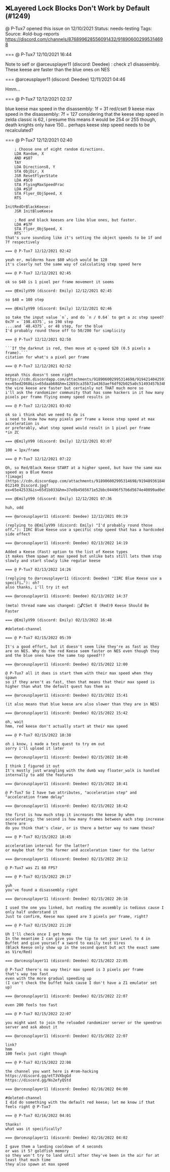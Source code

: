 ## ❌Layered Lock Blocks Don't Work by Default (#1249)
@ P-Tux7 opened this issue on 12/10/2021
Status: needs-testing
Tags: 
Source: #old-bug-reports https://discord.com/channels/876899628556091432/918906002995314698


=== @ P-Tux7 12/10/2021 16:44

Note to self or @arceusplayer11 (discord: Deedee) : check z1 disassembly. These keese are faster than the blue ones on NES

=== @arceusplayer11 (discord: Deedee) 12/11/2021 04:46

Hmm...

=== @ P-Tux7 12/12/2021 02:37

blue keese max speed in the disassembly: 1f = 31
red/cset 9 keese max speed in the disassembly: 7f = 127
considering that the keese step speed in zelda classic is 62, i presume this means it would be 254 or 255
though, death knights only have 150... perhaps keese step speed needs to be recalculated?

=== @ P-Tux7 12/12/2021 02:40

```InitBlueKeese:
    ; Choose one of eight random directions.
    LDA Random, X
    AND #$07
    TAY
    LDA Directions8, Y
    STA ObjDir, X
    JSR ResetFlyerState
    LDA #$C0
    STA FlyingMaxSpeedFrac
    LDA #$1F
    STA Flyer_ObjSpeed, X
    RTS

InitRedOrBlackKeese:
    JSR InitBlueKeese

    ; Red and black keeses are like blue ones, but faster.
    LDA #$7F
    STA Flyer_ObjSpeed, X
    RTS```
that's sure sounding like it's setting the object speeds to be 1f and 7f respectively

=== @ P-Tux7 12/12/2021 02:42

yeah er, moldorms have $80 which would be 128
it's clearly not the same way of calculating step speed here

=== @ P-Tux7 12/12/2021 02:45

ok so $40 is 1 pixel per frame movement it seems

=== @EmilyV99 (discord: Emily) 12/12/2021 02:45

so $40 = 100 step

=== @EmilyV99 (discord: Emily) 12/12/2021 02:46

so take the input value `n`, and do `n / 0.64` to get a zc step speed?
0x7F = `198.4375`, so 198 step
....and `48.4375`, or 48 step, for the blue
I'd probably round those off to 50/200 for simplicity

=== @ P-Tux7 12/12/2021 02:50

```If the darknut is red, then move at q-speed $20 (0.5 pixels a frame).```
citation for what's a pixel per frame

=== @ P-Tux7 12/12/2021 02:52

eeyeah this doesn't seem right
https://cdn.discordapp.com/attachments/918906002995314698/919421404259160144/keesespeed.qst?ex=65ed2068&is=65daab68&hm=12693ca35b72a4363aef6df92b025a0c51493457b34b58648477d204c782ee0e&
the vire keese are faster but certainly not THAT much more so
i'll ask the randomizer community that has some hackers in it how many pixels per frame flying enemy speed results in

=== @ P-Tux7 12/12/2021 03:02

ok so i think what we need to do is
i need to know how many pixels per frame a keese step speed at max acceleration is
or preferably, what step speed would result in 1 pixel per frame
*in ZC

=== @EmilyV99 (discord: Emily) 12/12/2021 03:07

100 = 1px/frame

=== @ P-Tux7 12/12/2021 07:22

Oh, so Red/Black Keese START at a higher speed, but have the same max speed as a Blue Keese
![image](https://cdn.discordapp.com/attachments/918906002995314698/919489361848979456/Screenshot_20211212-012149_Discord.jpg?ex=65e42533&is=65d1b033&hm=37e8b4565671e52bbc04496f57b6d5674e40099ad0e9c19e591d42ddaed20d21&)

=== @EmilyV99 (discord: Emily) 12/12/2021 07:36

huh, odd

=== @arceusplayer11 (discord: Deedee) 12/12/2021 09:19

(replying to @EmilyV99 (discord: Emily) "I'd probably round those off…"): IIRC Blue Keese use a specific step speed that has a hardcoded side effect

=== @arceusplayer11 (discord: Deedee) 02/13/2022 14:19

Added a Keese (Fast) option to the list of Keese types
it makes them spawn at max speed but unlike bats still lets them stop slowly and start slowly like regular keese

=== @ P-Tux7 02/13/2022 14:26

(replying to @arceusplayer11 (discord: Deedee) "IIRC Blue Keese use a specifi…"): oh?
also thanks, i'll try it out

=== @arceusplayer11 (discord: Deedee) 02/13/2022 14:37

(meta) thread name was changed: 💊🔓CSet 8 (Red)9 Keese Should Be Faster

=== @EmilyV99 (discord: Emily) 02/13/2022 16:48

#deleted-channel

=== @ P-Tux7 02/15/2022 05:39

It's a good effort, but it doesn't seem like they're as fast as they are on NES. Why do the red Keese seem faster on NES even though they and the blue ones have the same top speed?!?

=== @arceusplayer11 (discord: Deedee) 02/15/2022 12:00

@ P-Tux7 all it does is start them with their max speed when they spawn
so if they aren't as fast, then that means that their max speed is higher than what the default quest has them as

=== @arceusplayer11 (discord: Deedee) 02/15/2022 15:41

(it also means that blue keese are also slower than they are in NES)

=== @arceusplayer11 (discord: Deedee) 02/15/2022 15:42

oh, wait
hmm, red keese don't actually start at their max speed

=== @ P-Tux7 02/15/2022 18:38

oh i know, i made a test quest to try em out
sorry i'll upload it later

=== @arceusplayer11 (discord: Deedee) 02/15/2022 18:40

I think I figured it out
It's mostly just wrangling with the dumb way floater_walk is handled internally to add the features

=== @arceusplayer11 (discord: Deedee) 02/15/2022 18:41

@ P-Tux7 So I have two attributes, "acceleration step" and "acceleration frame delay"

=== @arceusplayer11 (discord: Deedee) 02/15/2022 18:42

the first is how much step it increases the keese by when accelerating; the second is how many frames between each step increase there are
do you think that's clear, or is there a better way to name these?

=== @ P-Tux7 02/15/2022 18:45

acceleration interval for the latter?
or maybe that for the former and acceleration timer for the latter

=== @arceusplayer11 (discord: Deedee) 02/15/2022 20:12

@ P-Tux7 was Z1 60 FPS?

=== @ P-Tux7 02/15/2022 20:17

yuh
you've found a disassembly right

=== @arceusplayer11 (discord: Deedee) 02/15/2022 20:18

I used the one you linked, but reading the assembly is tedious cause I only half understand it
Just to confirm, Keese max speed are 3 pixels per frame, right?

=== @ P-Tux7 02/15/2022 21:20

Uh I'll check once I get home
In the meantime I can give you the tip to set your Level to 4 in Buffet and give yourself a sword to easily test Vires
(Black Keese only show up in the second quest but act the exact same as Vire/Red)

=== @arceusplayer11 (discord: Deedee) 02/15/2022 22:05

@ P-Tux7 there's no way their max speed is 3 pixels per frame
that's way too fast
even with the more gradual speeding up
(I can't check the buffet hack cause I don't have a Z1 emulator set up)

=== @arceusplayer11 (discord: Deedee) 02/15/2022 22:07

even 200 feels too fast

=== @ P-Tux7 02/15/2022 22:07

you might want to join the reloaded randomizer server or the speedrun server and ask about it

=== @arceusplayer11 (discord: Deedee) 02/15/2022 22:07

link?
hmm
100 feels just right though

=== @ P-Tux7 02/15/2022 22:08

the channel you want here is #rom-hacking
https://discord.gg/etT3VXbgGd
https://discord.gg/Ns2efyQStd

=== @arceusplayer11 (discord: Deedee) 02/16/2022 04:00

#deleted-channel
I did do something with the default red keese; let me know if that feels right @ P-Tux7

=== @ P-Tux7 02/16/2022 04:01

thanks!
what was it specifically?

=== @arceusplayer11 (discord: Deedee) 02/16/2022 04:02

I gave them a landing cooldown of 4 seconds
or was it 5? goldfish memory
so they won't try to land until after they've been in the air for at least that much time
they also spawn at max speed
